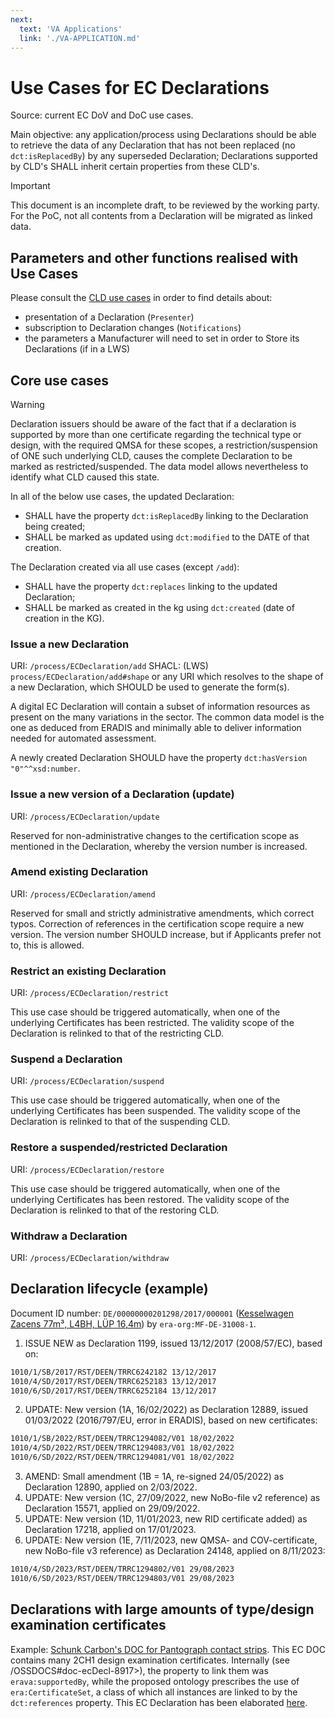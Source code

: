 ```yaml
---
next:
  text: 'VA Applications'
  link: './VA-APPLICATION.md'
---
```

# Use Cases for EC Declarations

Source: current EC DoV and DoC use cases.

Main objective: any application/process using Declarations should be able to retrieve the data of any Declaration that has not been replaced (no `dct:isReplacedBy`) by any superseded Declaration; Declarations supported by CLD's SHALL inherit certain properties from these CLD's.

> [!IMPORTANT]
> This document is an incomplete draft, to be reviewed by the working party. For the PoC, not all contents from a Declaration will be migrated as linked data.

## Parameters and other functions realised with Use Cases

Please consult the [CLD use cases](./CLD.md#other-functions-realised-by-use-cases) in order to find details about:

- presentation of a Declaration (`Presenter`)
- subscription to Declaration changes (`Notifications`)
- the parameters a Manufacturer will need to set in order to Store its Declarations (if in a LWS)

## Core use cases

> [!WARNING]
> Declaration issuers should be aware of the fact that if a declaration is supported by more than one certificate regarding the technical type or design, with the required QMSA for these scopes, a restriction/suspension of ONE such underlying CLD, causes the complete Declaration to be marked as restricted/suspended. The data model allows nevertheless to identify what CLD caused this state.

In all of the below use cases, the updated Declaration:

- SHALL have the property `dct:isReplacedBy` linking to the Declaration being created;
- SHALL be marked as updated using `dct:modified` to the DATE of that creation.

The Declaration created via all use cases (except `/add`):

- SHALL have the property `dct:replaces` linking to the updated Declaration;
- SHALL be marked as created in the kg using `dct:created` (date of creation in the KG).

### Issue a new Declaration

URI: `/process/ECDeclaration/add`
SHACL: (LWS) `process/ECDeclaration/add#shape` or any URI which resolves to the shape of a new Declaration, which SHOULD be used to generate the form(s).

A digital EC Declaration will contain a subset of information resources as present on the many variations in the sector. The common data model is the one as deduced from ERADIS and minimally able to deliver information needed for automated assessment.

A newly created Declaration SHOULD have the property `dct:hasVersion "0"^^xsd:number`.

### Issue a new version of a Declaration (update)

URI: `/process/ECDeclaration/update`

Reserved for non-administrative changes to the certification scope as mentioned in the Declaration, whereby the version number is increased.

### Amend existing Declaration

URI: `/process/ECDeclaration/amend`

Reserved for small and strictly administrative amendments, which correct typos. Correction of references in the certification scope require a new version.
The version number SHOULD increase, but if Applicants prefer not to, this is allowed.

### Restrict an existing Declaration

URI: `/process/ECDeclaration/restrict`

This use case should be triggered automatically, when one of the underlying Certificates has been restricted. The validity scope of the Declaration is relinked to that of the restricting CLD.

### Suspend a Declaration

URI: `/process/ECDeclaration/suspend`

This use case should be triggered automatically, when one of the underlying Certificates has been suspended. The validity scope of the Declaration is relinked to that of the suspending CLD.

### Restore a suspended/restricted Declaration

URI: `/process/ECDeclaration/restore`

This use case should be triggered automatically, when one of the underlying Certificates has been restored. The validity scope of the Declaration is relinked to that of the restoring CLD.

### Withdraw a Declaration

URI: `/process/ECDeclaration/withdraw`

## Declaration lifecycle (example)

Document ID number: `DE/00000000201298/2017/000001` ([Kesselwagen Zacens 77m³, L4BH, LÜP 16,4m](https://eradis.era.europa.eu/interop_docs/ecDecl/view.aspx?id=1199&DocumentType=ECDeclVer)) by `era-org:MF-DE-31008-1`.

1. ISSUE NEW as Declaration 1199, issued 13/12/2017 (2008/57/EC), based on:

```txt
1010/1/SB/2017/RST/DEEN/TRRC6242182 13/12/2017
1010/4/SD/2017/RST/DEEN/TRRC6252183 13/12/2017
1010/6/SD/2017/RST/DEEN/TRRC6252184 13/12/2017
```

2. UPDATE: New version (1A, 16/02/2022) as Declaration 12889, issued 01/03/2022 (2016/797/EU, error in ERADIS), based on new certificates:

```txt
1010/1/SB/2022/RST/DEEN/TRRC1294082/V01 18/02/2022
1010/4/SD/2022/RST/DEEN/TRRC1294083/V01 18/02/2022
1010/6/SD/2022/RST/DEEN/TRRC1294081/V01 18/02/2022
```

3. AMEND: Small amendment (1B = 1A, re-signed 24/05/2022) as Declaration 12890, applied on 2/03/2022.
4. UPDATE: New version (1C, 27/09/2022, new NoBo-file v2 reference) as Declaration 15571, applied on 29/09/2022.
5. UPDATE: New version (1D, 11/01/2023, new RID certificate added) as Declaration 17218, applied on 17/01/2023.
6. UPDATE: New version (1E, 7/11/2023, new QMSA- and COV-certificate, new NoBo-file v3 reference) as Declaration 24148, applied on 8/11/2023:

```txt
1010/4/SD/2023/RST/DEEN/TRRC1294802/V01 29/08/2023
1010/6/SD/2023/RST/DEEN/TRRC1294803/V01 29/08/2023
```

## Declarations with large amounts of type/design examination certificates

Example: [Schunk Carbon's DOC for Pantograph contact strips](https://eradis.era.europa.eu/interop_docs/ecDecl/view.aspx?id=8917&DocumentType=ECDeclCnf). This EC DOC contains many 2CH1 design examination certificates. Internally (see /OSSDOCS#doc-ecDecl-8917>), the property to link them was `erava:supportedBy`, while the proposed ontology prescribes the use of `era:CertificateSet`, a class of which all instances are linked to by the `dct:references` property. This EC Declaration has been elaborated [here](../../TTL/examples/ecDecl-8917.ttl).
